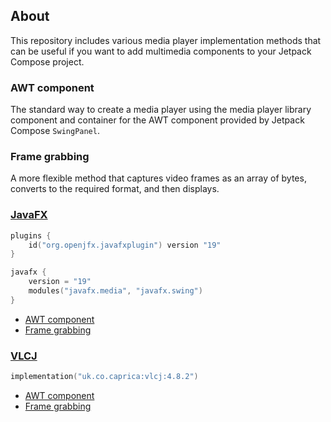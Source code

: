 ## About

This repository includes various media player implementation methods that can be useful if you want to add multimedia
components to your Jetpack Compose project.

### AWT component

The standard way to create a media player using the media player library component and container for the AWT component
provided by Jetpack Compose `SwingPanel`.

### Frame grabbing

A more flexible method that captures video frames as an array of bytes, converts to the required format, and then
displays.

### [JavaFX](https://openjfx.io)

```kotlin
plugins {
    id("org.openjfx.javafxplugin") version "19"
}

javafx {
    version = "19"
    modules("javafx.media", "javafx.swing")
}
```

- [AWT component](./src/main/kotlin/javafx)
- [Frame grabbing](./src/main/kotlin/javafx)

### [VLCJ](https://github.com/caprica/vlcj)

```kotlin
implementation("uk.co.caprica:vlcj:4.8.2")
```

- [AWT component](./src/main/kotlin/vlcj)
- [Frame grabbing](./src/main/kotlin/vlcj)